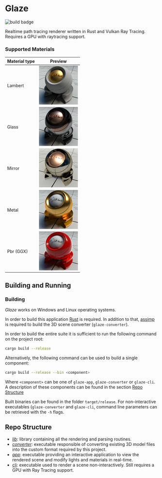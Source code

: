 # Glaze
![build badge](https://github.com/davidepi/glaze/actions/workflows/ci.yml/badge.svg)

Realtime path tracing renderer written in Rust and Vulkan Ray Tracing.
Requires a GPU with raytracing support.


### Supported Materials

| Material type | Preview                                                      |
|---------------|--------------------------------------------------------------|
| Lambert       | <img src="resources/readme/materials/lambert.jpg" width=128/>|
| Glass         | <img src="resources/readme/materials/glass.jpg" width=128/>  |
| Mirror        | <img src="resources/readme/materials/mirror.jpg" width=128/> |
| Metal         | <img src="resources/readme/materials/metal.jpg" width=128/>  |
| Pbr (GGX)     | <img src="resources/readme/materials/pbr.jpg" width=128/>    |

## Building and Running
### Building
_Glaze_ works on Windows and Linux operating systems.

In order to build this application [Rust](https://www.rust-lang.org/tools/install)
is required. In addition to that, [assimp](https://github.com/assimp/assimp.git)
is required to build the 3D scene converter (`glaze-converter`).

In order to build the entire suite it is sufficient to run the following command
on the project root:
```bash
cargo build --release
```
Alternatively, the following command can be used to build a single component:
```bash
cargo build --release --bin <component>
```
Where `<component>` can be one of `glaze-app`, `glaze-converter` or `glaze-cli`. 
A description of these components can be found in the section [Repo Structure](#-repo-structure)

Built binaries can be found in the folder `target/release`. 
For non-interactive executables (`glaze-converter` and `glaze-cli`, command line parameters can be retrieved with the `-h` flags.

## Repo Structure
- *[lib](lib)*: library containing all the rendering and parsing routines.
- *[converter](converter)*: executable responsible of converting existing 3D model files into the
custom format required by this project.
- *[app](app)*: executable providing an interactive application to view the rendered scene and modify lights and materials in real-time.
- [cli](cli): executable used to render a scene non-interactively. Still requires a GPU with Ray Tracing support.

